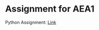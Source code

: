 # Assignment for AEA1

Python Assignment: [Link](https://vmargallo.github.io/Assignment/Victor%20Margallo%20AEA%201.html)

